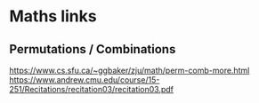 # Maths links

## Permutations / Combinations
https://www.cs.sfu.ca/~ggbaker/zju/math/perm-comb-more.html
https://www.andrew.cmu.edu/course/15-251/Recitations/recitation03/recitation03.pdf

